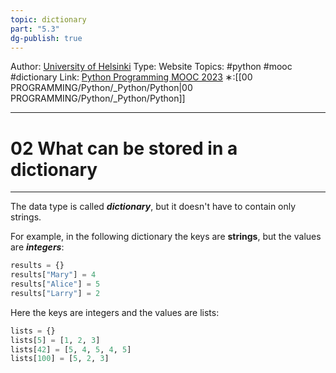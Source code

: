 ```yaml
---
topic: dictionary
part: "5.3"
dg-publish: true
---
```

Author: [University of Helsinki](https://programming-23.mooc.fi/)
Type: Website
Topics: #python #mooc #dictionary
Link: [Python Programming MOOC 2023](https://programming-23.mooc.fi/)
∗:[[00 PROGRAMMING/Python/_Python/Python\|00 PROGRAMMING/Python/_Python/Python]] 

---
# 02 What can be stored in a dictionary

--- 
The data type is called ___dictionary___, but it doesn't have to contain only strings.

For example, in the following dictionary the keys are __strings__, but the values are ___integers___:

```python
results = {}
results["Mary"] = 4
results["Alice"] = 5
results["Larry"] = 2
```

Here the keys are integers and the values are lists:
```python
lists = {}
lists[5] = [1, 2, 3]
lists[42] = [5, 4, 5, 4, 5]
lists[100] = [5, 2, 3]
```


